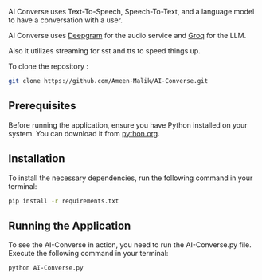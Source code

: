 AI Converse uses Text-To-Speech, Speech-To-Text, and a language model to have a conversation with a user.

AI Converse uses [Deepgram](www.deepgram.com) for the audio service and [Groq](https://groq.com/) for the LLM.

Also it utilizes streaming for sst and tts to speed things up.

To clone the repository :
```bash
git clone https://github.com/Ameen-Malik/AI-Converse.git
```
## Prerequisites

Before running the application, ensure you have Python installed on your system. You can download it from [python.org](https://www.python.org/downloads/).

## Installation

To install the necessary dependencies, run the following command in your terminal:

```bash
pip install -r requirements.txt
```

## Running the Application
To see the AI-Converse in action, you need to run the AI-Converse.py file. Execute the following command in your terminal:
```bash
python AI-Converse.py
```
